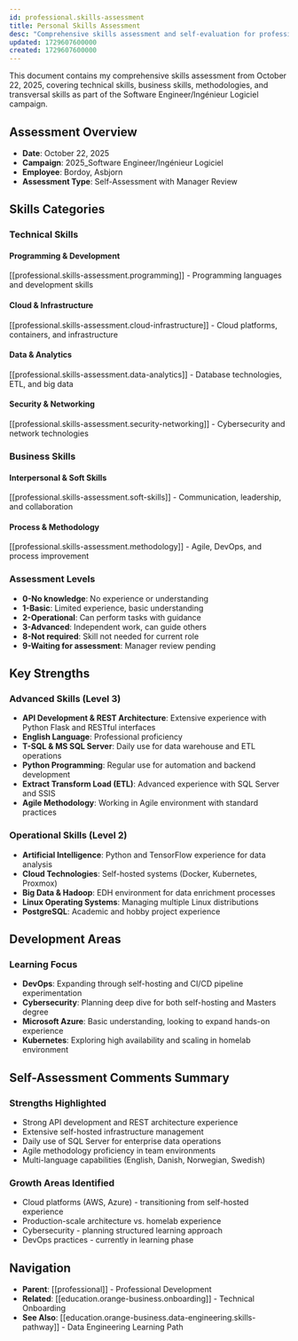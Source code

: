 ```yaml
---
id: professional.skills-assessment
title: Personal Skills Assessment
desc: "Comprehensive skills assessment and self-evaluation for professional development"
updated: 1729607600000
created: 1729607600000
---
```


This document contains my comprehensive skills assessment from October 22, 2025, covering technical skills, business skills, methodologies, and transversal skills as part of the Software Engineer/Ingénieur Logiciel campaign.

## Assessment Overview

- **Date**: October 22, 2025
- **Campaign**: 2025_Software Engineer/Ingénieur Logiciel
- **Employee**: Bordoy, Asbjorn
- **Assessment Type**: Self-Assessment with Manager Review

## Skills Categories

### Technical Skills

#### Programming & Development

[[professional.skills-assessment.programming]] - Programming languages and development skills

#### Cloud & Infrastructure  

[[professional.skills-assessment.cloud-infrastructure]] - Cloud platforms, containers, and infrastructure

#### Data & Analytics

[[professional.skills-assessment.data-analytics]] - Database technologies, ETL, and big data

#### Security & Networking

[[professional.skills-assessment.security-networking]] - Cybersecurity and network technologies

### Business Skills

#### Interpersonal & Soft Skills

[[professional.skills-assessment.soft-skills]] - Communication, leadership, and collaboration

#### Process & Methodology

[[professional.skills-assessment.methodology]] - Agile, DevOps, and process improvement

### Assessment Levels

- **0-No knowledge**: No experience or understanding
- **1-Basic**: Limited experience, basic understanding
- **2-Operational**: Can perform tasks with guidance
- **3-Advanced**: Independent work, can guide others
- **8-Not required**: Skill not needed for current role
- **9-Waiting for assessment**: Manager review pending

## Key Strengths

### Advanced Skills (Level 3)
- **API Development & REST Architecture**: Extensive experience with Python Flask and RESTful interfaces
- **English Language**: Professional proficiency
- **T-SQL & MS SQL Server**: Daily use for data warehouse and ETL operations
- **Python Programming**: Regular use for automation and backend development
- **Extract Transform Load (ETL)**: Advanced experience with SQL Server and SSIS
- **Agile Methodology**: Working in Agile environment with standard practices

### Operational Skills (Level 2)
- **Artificial Intelligence**: Python and TensorFlow experience for data analysis
- **Cloud Technologies**: Self-hosted systems (Docker, Kubernetes, Proxmox)
- **Big Data & Hadoop**: EDH environment for data enrichment processes
- **Linux Operating Systems**: Managing multiple Linux distributions
- **PostgreSQL**: Academic and hobby project experience

## Development Areas

### Learning Focus
- **DevOps**: Expanding through self-hosting and CI/CD pipeline experimentation
- **Cybersecurity**: Planning deep dive for both self-hosting and Masters degree
- **Microsoft Azure**: Basic understanding, looking to expand hands-on experience
- **Kubernetes**: Exploring high availability and scaling in homelab environment

## Self-Assessment Comments Summary

### Strengths Highlighted
- Strong API development and REST architecture experience
- Extensive self-hosted infrastructure management
- Daily use of SQL Server for enterprise data operations
- Agile methodology proficiency in team environments
- Multi-language capabilities (English, Danish, Norwegian, Swedish)

### Growth Areas Identified
- Cloud platforms (AWS, Azure) - transitioning from self-hosted experience
- Production-scale architecture vs. homelab experience
- Cybersecurity - planning structured learning approach
- DevOps practices - currently in learning phase

## Navigation

- **Parent**: [[professional]] - Professional Development
- **Related**: [[education.orange-business.onboarding]] - Technical Onboarding
- **See Also**: [[education.orange-business.data-engineering.skills-pathway]] - Data Engineering Learning Path